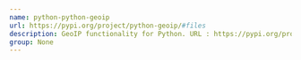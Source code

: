 ```yaml
---
name: python-python-geoip
url: https://pypi.org/project/python-geoip/#files
description: GeoIP functionality for Python. URL : https://pypi.org/project/python-geoip/#files Groups : None
group: None
---
```

